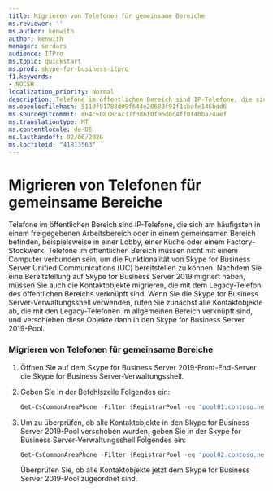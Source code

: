 ```yaml
---
title: Migrieren von Telefonen für gemeinsame Bereiche
ms.reviewer: ''
ms.author: kenwith
author: kenwith
manager: serdars
audience: ITPro
ms.topic: quickstart
ms.prod: skype-for-business-itpro
f1.keywords:
- NOCSH
localization_priority: Normal
description: Telefone im öffentlichen Bereich sind IP-Telefone, die sich am häufigsten in einem freigegebenen Arbeitsbereich oder in einem gemeinsamen Bereich befinden, beispielsweise in einer Lobby, einer Küche oder einem Factory-Stockwerk. Telefone im öffentlichen Bereich müssen nicht mit einem Computer verbunden sein, um die Funktionalität von Skype for Business Server Unified Communications (UC) bereitstellen zu können. Nachdem Sie eine Bereitstellung auf Skype for Business Server 2019 migriert haben, müssen Sie auch die Kontaktobjekte migrieren, die mit dem Legacy-Telefon des öffentlichen Bereichs verknüpft sind. Mit der Skype for Business Server-Verwaltungsshell rufen Sie zunächst alle Kontaktobjekte ab, die mit den Legacy-Telefonen im öffentlichen Bereich verknüpft sind, und verschieben diese Objekte dann in den Skype for Business Server 2019-Pool.
ms.openlocfilehash: 5110f91788d09f644e20680f91f1cbafe146bdd6
ms.sourcegitcommit: e64c50818cac37f3d6f0f96d0d4ff0f4bba24aef
ms.translationtype: MT
ms.contentlocale: de-DE
ms.lasthandoff: 02/06/2020
ms.locfileid: "41813563"
---
```

# <a name="migrate-common-area-phones"></a>Migrieren von Telefonen für gemeinsame Bereiche

Telefone im öffentlichen Bereich sind IP-Telefone, die sich am häufigsten in einem freigegebenen Arbeitsbereich oder in einem gemeinsamen Bereich befinden, beispielsweise in einer Lobby, einer Küche oder einem Factory-Stockwerk. Telefone im öffentlichen Bereich müssen nicht mit einem Computer verbunden sein, um die Funktionalität von Skype for Business Server Unified Communications (UC) bereitstellen zu können. Nachdem Sie eine Bereitstellung auf Skype for Business Server 2019 migriert haben, müssen Sie auch die Kontaktobjekte migrieren, die mit dem Legacy-Telefon des öffentlichen Bereichs verknüpft sind. Wenn Sie die Skype for Business Server-Verwaltungsshell verwenden, rufen Sie zunächst alle Kontaktobjekte ab, die mit den Legacy-Telefonen im allgemeinen Bereich verknüpft sind, und verschieben diese Objekte dann in den Skype for Business Server 2019-Pool.
  
### <a name="migrate-common-area-phones"></a>Migrieren von Telefonen für gemeinsame Bereiche

1. Öffnen Sie auf dem Skype for Business Server 2019-Front-End-Server die Skype for Business Server-Verwaltungsshell.
    
2. Geben Sie in der Befehlszeile Folgendes ein:
    
   ```PowerShell
   Get-CsCommonAreaPhone -Filter {RegistrarPool -eq "pool01.contoso.net"} | Move-CsCommonAreaPhone -Target pool02.contoso.net
   ```

3. Um zu überprüfen, ob alle Kontaktobjekte in den Skype for Business Server 2019-Pool verschoben wurden, geben Sie in der Skype for Business Server-Verwaltungsshell Folgendes ein:
    
   ```PowerShell
   Get-CsCommonAreaPhone -Filter {RegistrarPool -eq "pool02.contoso.net"}
   ```

    Überprüfen Sie, ob alle Kontaktobjekte jetzt dem Skype for Business Server 2019-Pool zugeordnet sind.
    

